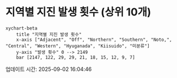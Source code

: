 # 지역별 지진 발생 횟수 (상위 10개)

```mermaid
xychart-beta
    title "지역별 지진 발생 횟수"
    x-axis ["Adjacent", "Off", "Northern", "Southern", "Noto,", "Central", "Western", "Hyuganada", "Kiisuido", "미분류"]
    y-axis "발생 횟수" 0 --> 2149
    bar [2147, 122, 29, 29, 21, 18, 15, 12, 9, 7]
```

업데이트 시간: 2025-09-02 16:04:46
